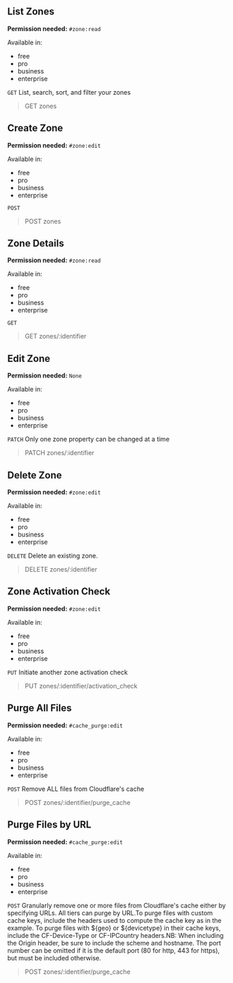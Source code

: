 ## List Zones

**Permission needed:** `#zone:read`

Available in:

* free
* pro
* business
* enterprise

`GET` List, search, sort, and filter your zones

> GET zones


## Create Zone

**Permission needed:** `#zone:edit`

Available in:

* free
* pro
* business
* enterprise

`POST` 

> POST zones


## Zone Details

**Permission needed:** `#zone:read`

Available in:

* free
* pro
* business
* enterprise

`GET` 

> GET zones/:identifier


## Edit Zone

**Permission needed:** `None`

Available in:

* free
* pro
* business
* enterprise

`PATCH` Only one zone property can be changed at a time

> PATCH zones/:identifier


## Delete Zone

**Permission needed:** `#zone:edit`

Available in:

* free
* pro
* business
* enterprise

`DELETE` Delete an existing zone.

> DELETE zones/:identifier


## Zone Activation Check

**Permission needed:** `#zone:edit`

Available in:

* free
* pro
* business
* enterprise

`PUT` Initiate another zone activation check

> PUT zones/:identifier/activation_check


## Purge All Files

**Permission needed:** `#cache_purge:edit`

Available in:

* free
* pro
* business
* enterprise

`POST` Remove ALL files from Cloudflare's cache

> POST zones/:identifier/purge_cache


## Purge Files by URL

**Permission needed:** `#cache_purge:edit`

Available in:

* free
* pro
* business
* enterprise

`POST` Granularly remove one or more files from Cloudflare's cache either by specifying URLs. All tiers can purge by URL.To purge files with custom cache keys, include the headers used to compute the cache key as in the example. To purge files with ${geo} or ${devicetype} in their cache keys, include the CF-Device-Type or CF-IPCountry headers.NB: When including the Origin header, be sure to include the scheme and hostname. The port number can be omitted if it is the default port (80 for http, 443 for https), but must be included otherwise.

> POST zones/:identifier/purge_cache
